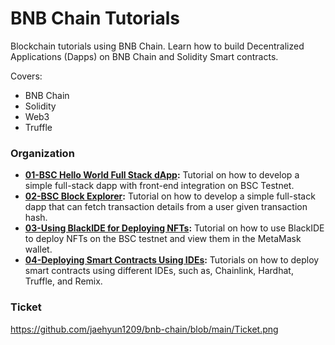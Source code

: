 # BNB Chain Tutorials
Blockchain tutorials using BNB Chain. Learn how to build Decentralized Applications (Dapps) on BNB Chain and Solidity Smart contracts.

Covers:
- BNB Chain
- Solidity
- Web3
- Truffle

### Organization
- **[01-BSC Hello World Full Stack dApp](https://github.com/bnb-chain/bnb-chain-tutorial/tree/main/01-%20Hello%20World%20Full%20Stack%20dApp%20on%20BSC):** Tutorial on how to develop a simple full-stack dapp with front-end integration on BSC Testnet.
- **[02-BSC Block Explorer](https://github.com/bnb-chain/bnb-chain-tutorial/tree/main/02-BSC-Block-Explorer):** Tutorial on how to develop a simple full-stack dapp that can fetch transaction details from a user given transaction hash.
- **[03-Using BlackIDE for Deploying NFTs](https://github.com/bnb-chain/bnb-chain-tutorial/tree/main/03-Using-BlackIDE-for-Deploying-NFTs):** Tutorial on how to use BlackIDE to deploy NFTs on the BSC testnet and view them in the MetaMask wallet.
- **[04-Deploying Smart Contracts Using IDEs](https://github.com/bnb-chain/bnb-chain-tutorial/tree/main/04-Deploying-Smart-Contracts-Using-IDEs):** Tutorials on how to deploy smart contracts using different IDEs, such as, Chainlink, Hardhat, Truffle, and Remix.

### Ticket 
https://github.com/jaehyun1209/bnb-chain/blob/main/Ticket.png
